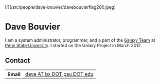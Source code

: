<div class='right'>![](/src/people/dave-bouvier/davebouvierflag200.jpeg)</div>

# Dave Bouvier

I am a system administrator, programmer, and a part of the [Galaxy Team](/src/galaxy-team/index.md) at [Penn State University](http://www.psu.edu/).  I started on the Galaxy Project in March 2012.

## Contact

<table>
  <tr>
    <th> Email </th>
    <td> <a href="mailto:dave AT bx DOT psu DOT edu">dave AT bx DOT psu DOT edu</a> </td>
  </tr>
</table>
